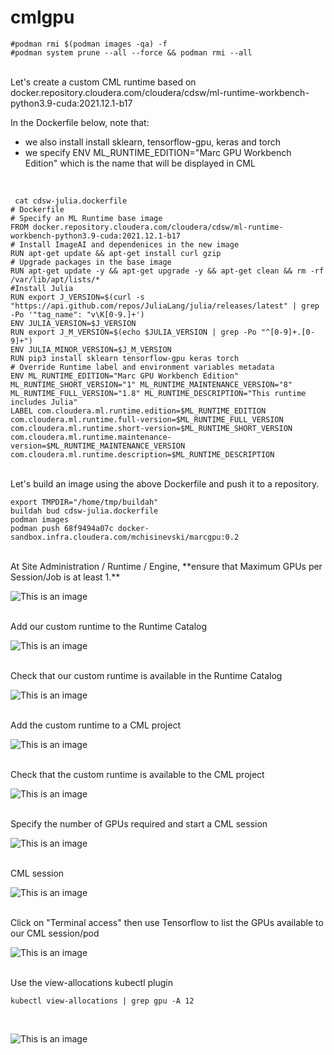 # cmlgpu

```
#podman rmi $(podman images -qa) -f
#podman system prune --all --force && podman rmi --all
```
<br>
Let's create a custom CML runtime based on docker.repository.cloudera.com/cloudera/cdsw/ml-runtime-workbench-python3.9-cuda:2021.12.1-b17

In the Dockerfile below, note that:
- we also install install sklearn, tensorflow-gpu, keras and torch
- we specify ENV ML_RUNTIME_EDITION="Marc GPU Workbench Edition" which is the name that will be displayed in CML

<br>

```
 cat cdsw-julia.dockerfile
# Dockerfile
# Specify an ML Runtime base image
FROM docker.repository.cloudera.com/cloudera/cdsw/ml-runtime-workbench-python3.9-cuda:2021.12.1-b17
# Install ImageAI and dependenices in the new image
RUN apt-get update && apt-get install curl gzip
# Upgrade packages in the base image
RUN apt-get update -y && apt-get upgrade -y && apt-get clean && rm -rf /var/lib/apt/lists/*
#Install Julia
RUN export J_VERSION=$(curl -s "https://api.github.com/repos/JuliaLang/julia/releases/latest" | grep -Po '"tag_name": "v\K[0-9.]+')
ENV JULIA_VERSION=$J_VERSION
RUN export J_M_VERSION=$(echo $JULIA_VERSION | grep -Po "^[0-9]+.[0-9]+")
ENV JULIA_MINOR_VERSION=$J_M_VERSION
RUN pip3 install sklearn tensorflow-gpu keras torch
# Override Runtime label and environment variables metadata
ENV ML_RUNTIME_EDITION="Marc GPU Workbench Edition" ML_RUNTIME_SHORT_VERSION="1" ML_RUNTIME_MAINTENANCE_VERSION="8" ML_RUNTIME_FULL_VERSION="1.8" ML_RUNTIME_DESCRIPTION="This runtime includes Julia"
LABEL com.cloudera.ml.runtime.edition=$ML_RUNTIME_EDITION com.cloudera.ml.runtime.full-version=$ML_RUNTIME_FULL_VERSION com.cloudera.ml.runtime.short-version=$ML_RUNTIME_SHORT_VERSION com.cloudera.ml.runtime.maintenance-version=$ML_RUNTIME_MAINTENANCE_VERSION com.cloudera.ml.runtime.description=$ML_RUNTIME_DESCRIPTION
```

<br>
Let's build an image using the above Dockerfile and push it to a repository.

```
export TMPDIR="/home/tmp/buildah"
buildah bud cdsw-julia.dockerfile
podman images
podman push 68f9494a07c docker-sandbox.infra.cloudera.com/mchisinevski/marcgpu:0.2
```

<br>
At Site Administration / Runtime / Engine,
**ensure that Maximum GPUs per Session/Job is at least 1.**

![This is an image](images/setmaxgpus.png)

<br>
Add our custom runtime to the Runtime Catalog

![This is an image](images/addcustomruntimetoruntimecatalog.png)

<br>
Check that our custom runtime is available in the Runtime Catalog

![This is an image](images/checkcustomruntimeincatalog.png)

<br>
Add the custom runtime to a CML project 

![This is an image](images/addcustomruntimetoproject.png)

<br>
Check that the custom runtime is available to the CML project

![This is an image](images/checkcustomruntimeisavailabletoproject.png)

<br>
Specify the number of GPUs required and start a CML session 

![This is an image](images/startsession-specifygpu.png)

<br>
CML session

![This is an image](images/session.png)

<br>
Click on "Terminal access" then use Tensorflow to list the GPUs available to our CML session/pod

![This is an image](images/tensorflowlistgpusfrompod.png)

<br>
Use the view-allocations kubectl plugin

```
kubectl view-allocations | grep gpu -A 12
```

<br>

![This is an image](images/viewgpuallocations.png)
